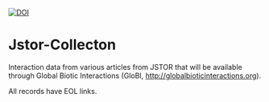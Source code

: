 [![DOI](https://zenodo.org/badge/41816886.svg)](https://zenodo.org/badge/latestdoi/41816886)

# Jstor-Collecton
Interaction data from various articles from JSTOR that will be available through Global Biotic Interactions (GloBI, http://globalbioticinteractions.org).

All records have EOL links.

